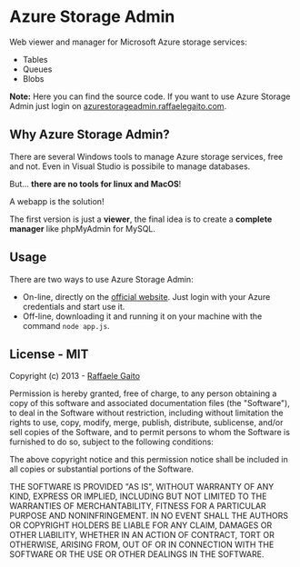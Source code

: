 Azure Storage Admin
===================

Web viewer and manager for Microsoft Azure storage services:

* Tables
* Queues
* Blobs

**Note:** Here you can find the source code. If you want to use Azure Storage Admin just login on [azurestorageadmin.raffaelegaito.com](http://azurestorageadmin.raffaelegaito.com).

## Why Azure Storage Admin?

There are several Windows tools to manage Azure storage services, free and not. Even in Visual Studio is possibile to manage databases.

But... **there are no tools for linux and MacOS**!

A webapp is the solution!

The first version is just a **viewer**, the final idea is to create a **complete manager** like phpMyAdmin for MySQL.

## Usage

There are two ways to use Azure Storage Admin:

* On-line, directly on the [official website](http://azurestorageadmin.raffaelegaito.com). Just login with your Azure credentials and start use it.
* Off-line, downloading it and running it on your machine with the command
`node app.js`.

## License - MIT

Copyright (c) 2013 - [Raffaele Gaito](http://www.raffaelegaito.com)

Permission is hereby granted, free of charge, to any person obtaining a copy of this software and associated documentation files (the "Software"), to deal in the Software without restriction, including without limitation the rights to use, copy, modify, merge, publish, distribute, sublicense, and/or sell copies of the Software, and to permit persons to whom the Software is furnished to do so, subject to the following conditions:

The above copyright notice and this permission notice shall be included in all copies or substantial portions of the Software.

THE SOFTWARE IS PROVIDED "AS IS", WITHOUT WARRANTY OF ANY KIND, EXPRESS OR IMPLIED, INCLUDING BUT NOT LIMITED TO THE WARRANTIES OF MERCHANTABILITY, FITNESS FOR A PARTICULAR PURPOSE AND NONINFRINGEMENT. IN NO EVENT SHALL THE AUTHORS OR COPYRIGHT HOLDERS BE LIABLE FOR ANY CLAIM, DAMAGES OR OTHER LIABILITY, WHETHER IN AN ACTION OF CONTRACT, TORT OR OTHERWISE, ARISING FROM, OUT OF OR IN CONNECTION WITH THE SOFTWARE OR THE USE OR OTHER DEALINGS IN THE SOFTWARE.
